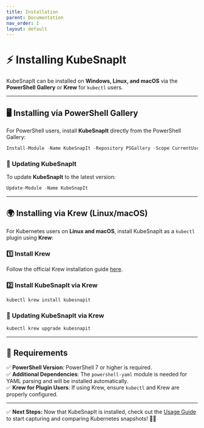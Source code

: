 ```yaml
---
title: Installation
parent: Documentation
nav_order: 1
layout: default
---
```


# ⚡ Installing KubeSnapIt

KubeSnapIt can be installed on **Windows, Linux, and macOS** via the **PowerShell Gallery** or **Krew** for `kubectl` users.

---

## 🖥️ Installing via PowerShell Gallery

For PowerShell users, install **KubeSnapIt** directly from the PowerShell Gallery:

```powershell
Install-Module -Name KubeSnapIt -Repository PSGallery -Scope CurrentUser
```

### 🔄 Updating KubeSnapIt

To update **KubeSnapIt** to the latest version:

```powershell
Update-Module -Name KubeSnapIt
```

---

## 🌍 Installing via Krew (Linux/macOS)

For Kubernetes users on **Linux and macOS**, install KubeSnapIt as a `kubectl` plugin using **Krew**:

### 1️⃣ Install Krew
Follow the official Krew installation guide [here](https://krew.sigs.k8s.io/docs/user-guide/setup/install/).

### 2️⃣ Install KubeSnapIt via Krew

```bash
kubectl krew install kubesnapit
```

### 🔄 Updating KubeSnapIt via Krew

```bash
kubectl krew upgrade kubesnapit
```

---

## 🔧 Requirements

✅ **PowerShell Version**: PowerShell 7 or higher is required.  
✅ **Additional Dependencies**: The `powershell-yaml` module is needed for YAML parsing and will be installed automatically.  
✅ **Krew for Plugin Users**: If using Krew, ensure `kubectl` and Krew are properly configured.  

---

✅ **Next Steps:** Now that KubeSnapIt is installed, check out the [Usage Guide](/docs/usage) to start capturing and comparing Kubernetes snapshots! 📸🚀

